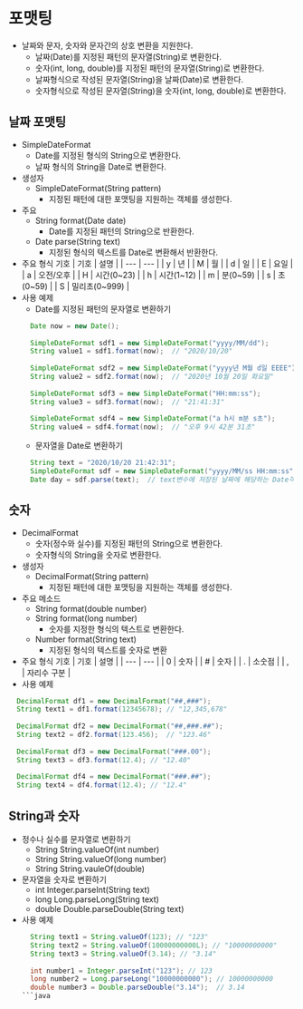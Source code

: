 # 포맷팅
- 날짜와 문자, 숫자와 문자간의 상호 변환을 지원한다.
  + 날짜(Date)를 지정된 패턴의 문자열(String)로 변환한다.
  + 숫자(int, long, double)를 지정된 패턴의 문자열(String)로 변환한다.
  + 날짜형식으로 작성된 문자열(String)을 날짜(Date)로 변환한다. 
  + 숫자형식으로 작성된 문자열(String)을 숫자(int, long, double)로 변환한다.

## 날짜 포맷팅
- SimpleDateFormat
  + Date를 지정된 형식의 String으로 변환한다.
  + 날짜 형식의 String을 Date로 변환한다.
- 생성자
  + SimpleDateFormat(String pattern)
    * 지정된 패턴에 대한 포맷팅을 지원하는 객체를 생성한다.
- 주요 
  + String format(Date date)
    * Date를 지정된 패턴의 String으로 반환한다.
  + Date parse(String text)
    * 지정된 형식의 텍스트를 Date로 변환해서 반환한다.
- 주요 형식 기호
  | 기호 | 설명 |
  | --- | --- |
  | y | 년 |
  | M | 월 |
  | d | 일 |
  | E | 요일 |
  | a | 오전/오후 |
  | H | 시간(0~23) |
  | h | 시간(1~12) |
  | m | 분(0~59) |
  | s | 초(0~59) |
  | S | 밀리초(0~999) |
- 사용 예제
  + Date를 지정된 패턴의 문자열로 변환하기
  ```java
    Date now = new Date();
    
    SimpleDateFormat sdf1 = new SimpleDateFormat("yyyy/MM/dd");
    String value1 = sdf1.format(now);  // "2020/10/20"
    
    SimpleDateFormat sdf2 = new SimpleDateFormat("yyyy년 M월 d일 EEEE");
    String value2 = sdf2.format(now);  // "2020년 10월 20일 화요일"
    
    SimpleDateFormat sdf3 = new SimpleDateFormat("HH:mm:ss");
    String value3 = sdf3.format(now);  // "21:41:31"
    
    SimpleDateFormat sdf4 = new SimpleDateFormat("a h시 m분 s초");
    String value4 = sdf4.format(now);  // "오후 9시 42분 31초"
  ```
  + 문자열을 Date로 변환하기
  ```java
    String text = "2020/10/20 21:42:31";
    SimpleDateFormat sdf = new SimpleDateFormat("yyyy/MM/ss HH:mm:ss");
    Date day = sdf.parse(text);  // text변수에 저장된 날짜에 해당하는 Date객체가 생성된다.
  ```
## 숫자 
- DecimalFormat
  + 숫자(정수와 실수)를 지정된 패턴의 String으로 변환한다.
  + 숫자형식의 String을 숫자로 변환한다.
- 생성자
  + DecimalFormat(String pattern)
    * 지정된 패턴에 대한 포맷팅을 지원하는 객체를 생성한다.
- 주요 메소드
  + String format(double number)
  + String format(long number)
    * 숫자를 지정한 형식의 텍스트로 변환한다.
  + Number format(String text)
    * 지정된 형식의 텍스트를 숫자로 변환
- 주요 형식 기호
  | 기호 | 설명 |
  | --- | --- |
  | 0 | 숫자 |
  | # | 숫자 |
  | . | 소숫점 |
  | , | 자리수 구분 |
- 사용 예제
```java
  DecimalFormat df1 = new DecimalFormat("##,###");
  String text1 = df1.format(12345678); // "12,345,678"
  
  DecimalFormat df2 = new DecimalFormat("##,###.##");
  String text2 = df2.format(123.456);  // "123.46"
  
  DecimalFormat df3 = new DecimalFormat("###.00");
  String text3 = df3.format(12.4); // "12.40"
  
  DecimalFormat df4 = new DecimalFormat("###.##");
  String text4 = df4.format(12.4); // "12.4"
```

## String과 숫자
- 정수나 실수를 문자열로 변환하기
  + String String.valueOf(int number)
  + String String.valueOf(long number)
  + String String.vauleOf(double)
- 문자열을 숫자로 변환하기
  + int Integer.parseInt(String text)
  + long Long.parseLong(String text)
  + double Double.parseDouble(String text)
- 사용 예제
  ```java
    String text1 = String.valueOf(123); // "123"
    String text2 = String.valueOf(10000000000L); // "10000000000"
    String text3 = String.valueOf(3.14); // "3.14"
    
    int number1 = Integer.parseInt("123"); // 123
    long number2 = Long.parseLong("10000000000"); // 10000000000
    double number3 = Double.parseDouble("3.14");  // 3.14
  ```java
